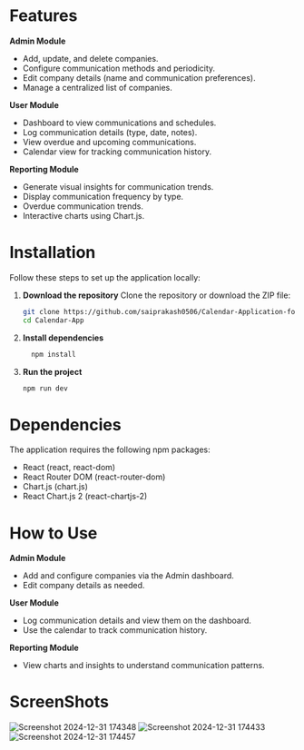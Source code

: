 

# Features
__Admin Module__

* Add, update, and delete companies.
* Configure communication methods and periodicity.
* Edit company details (name and communication preferences).
* Manage a centralized list of companies.

__User Module__
* Dashboard to view communications and schedules.
* Log communication details (type, date, notes).
* View overdue and upcoming communications.
* Calendar view for tracking communication history.

__Reporting Module__
* Generate visual insights for communication trends.
* Display communication frequency by type.
* Overdue communication trends.
* Interactive charts using Chart.js.


# Installation

Follow these steps to set up the application locally:

1. **Download the repository**
   Clone the repository or download the ZIP file:
   ```bash
   git clone https://github.com/saiprakash0506/Calendar-Application-for-Communication-Tracking-ENTNT
   cd Calendar-App

2. **Install dependencies**
   ```bash
     npm install

3. **Run the project**
     ```bash
    npm run dev


# Dependencies
The application requires the following npm packages:
- React (react, react-dom)
- React Router DOM (react-router-dom)
- Chart.js (chart.js)
- React Chart.js 2 (react-chartjs-2)


# How to Use
__Admin Module__
* Add and configure companies via the Admin dashboard.
* Edit company details as needed.

__User Module__
* Log communication details and view them on the dashboard.
* Use the calendar to track communication history.

__Reporting Module__
* View charts and insights to understand communication patterns.


# ScreenShots
![Screenshot 2024-12-31 174348](https://github.com/user-attachments/assets/84cb6fc1-d435-4c41-86cc-b7e7877aed78)
![Screenshot 2024-12-31 174433](https://github.com/user-attachments/assets/997ce777-30e1-49b2-ba97-3fa905dcdfc3)
![Screenshot 2024-12-31 174457](https://github.com/user-attachments/assets/0507712d-ffa1-45e6-b51c-f391ed167f82)



